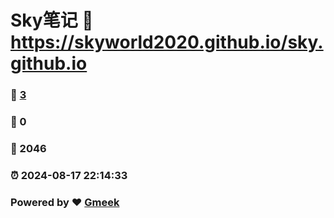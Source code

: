 # Sky笔记 :link: https://skyworld2020.github.io/sky.github.io 
### :page_facing_up: [3](https://skyworld2020.github.io/sky.github.io/tag.html) 
### :speech_balloon: 0 
### :hibiscus: 2046 
### :alarm_clock: 2024-08-17 22:14:33 
### Powered by :heart: [Gmeek](https://github.com/Meekdai/Gmeek)

